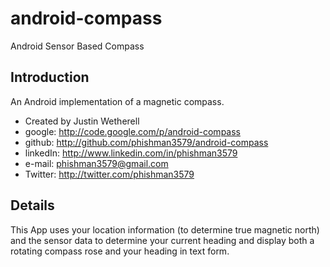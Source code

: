 android-compass
===============

Android Sensor Based Compass

## Introduction

An Android implementation of a magnetic compass.

* Created by Justin Wetherell
* google: http://code.google.com/p/android-compass
* github: http://github.com/phishman3579/android-compass
* linkedIn: http://www.linkedin.com/in/phishman3579
* e-mail: phishman3579@gmail.com
* Twitter: http://twitter.com/phishman3579

## Details

This App uses your location information (to determine true magnetic north) and the sensor data to determine your current heading and display both a rotating compass rose and your heading in text form.

